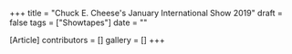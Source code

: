+++
title = "Chuck E. Cheese's January International Show 2019"
draft = false
tags = ["Showtapes"]
date = ""

[Article]
contributors = []
gallery = []
+++